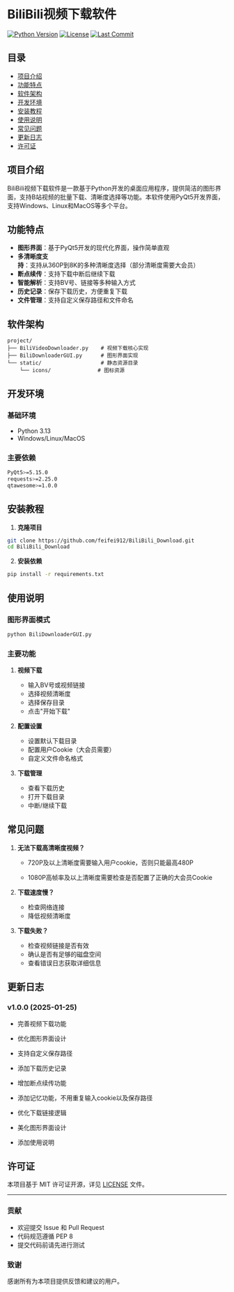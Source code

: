 # BiliBili视频下载软件

[![Python Version](https://img.shields.io/badge/python-3.6+-blue.svg)](https://www.python.org/)
[![License](https://img.shields.io/badge/license-MIT-green.svg)](LICENSE)
[![Last Commit](https://img.shields.io/github/last-commit/feifei912/BiliBili_Download)](https://github.com/feifei912/BiliBili_Download/commits/main)

## 目录
- [项目介绍](#项目介绍)
- [功能特点](#功能特点)
- [软件架构](#软件架构)
- [开发环境](#开发环境)
- [安装教程](#安装教程)
- [使用说明](#使用说明)
- [常见问题](#常见问题)
- [更新日志](#更新日志)
- [许可证](#许可证)

## 项目介绍

BiliBili视频下载软件是一款基于Python开发的桌面应用程序，提供简洁的图形界面，支持B站视频的批量下载、清晰度选择等功能。本软件使用PyQt5开发界面，支持Windows、Linux和MacOS等多个平台。

## 功能特点

- **图形界面**：基于PyQt5开发的现代化界面，操作简单直观
- **多清晰度支持**：支持从360P到8K的多种清晰度选择（部分清晰度需要大会员）
- **断点续传**：支持下载中断后继续下载
- **智能解析**：支持BV号、链接等多种输入方式
- **历史记录**：保存下载历史，方便重复下载
- **文件管理**：支持自定义保存路径和文件命名

## 软件架构

```
project/
├── BiliVideoDownloader.py    # 视频下载核心实现
├── BiliDownloaderGUI.py      # 图形界面实现
└── static/                   # 静态资源目录
    └── icons/               # 图标资源
```

## 开发环境

### 基础环境
- Python 3.13
- Windows/Linux/MacOS

### 主要依赖
```bash
PyQt5>=5.15.0
requests>=2.25.0
qtawesome>=1.0.0
```

## 安装教程

1. **克隆项目**
```bash
git clone https://github.com/feifei912/BiliBili_Download.git
cd BiliBili_Download
```

2. **安装依赖**
```bash
pip install -r requirements.txt
```

## 使用说明

### 图形界面模式
```bash
python BiliDownloaderGUI.py
```

### 主要功能
1. **视频下载**
   - 输入BV号或视频链接
   - 选择视频清晰度
   - 选择保存目录
   - 点击"开始下载"

2. **配置设置**
   - 设置默认下载目录
   - 配置用户Cookie（大会员需要）
   - 自定义文件命名格式

3. **下载管理**
   - 查看下载历史
   - 打开下载目录
   - 中断/继续下载

## 常见问题

1. **无法下载高清晰度视频？**
   
   - 720P及以上清晰度需要输入用户cookie，否则只能最高480P

   - 1080P高帧率及以上清晰度需要检查是否配置了正确的大会员Cookie
   
2. **下载速度慢？**
   - 检查网络连接
   - 降低视频清晰度
   
3. **下载失败？**
   - 检查视频链接是否有效
   - 确认是否有足够的磁盘空间
   - 查看错误日志获取详细信息

## 更新日志

### v1.0.0 (2025-01-25)

- 完善视频下载功能

- 优化图形界面设计
- 支持自定义保存路径
- 添加下载历史记录
- 增加断点续传功能
- 添加记忆功能，不用重复输入cookie以及保存路径
- 优化下载链接逻辑
- 美化图形界面设计
- 添加使用说明

## 许可证

本项目基于 MIT 许可证开源，详见 [LICENSE](LICENSE) 文件。

---

### 贡献
- 欢迎提交 Issue 和 Pull Request
- 代码规范遵循 PEP 8
- 提交代码前请先进行测试

### 致谢
感谢所有为本项目提供反馈和建议的用户。
